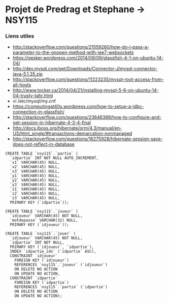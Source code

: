 # Projet de Predrag et Stephane -> NSY115

### Liens utiles
* http://stackoverflow.com/questions/21559260/how-do-i-pass-a-parameter-to-the-onopen-method-with-jee7-websockets
* https://gesker.wordpress.com/2014/09/09/glassfish-4-1-on-ubuntu-14-04/
* http://dev.mysql.com/get/Downloads/Connector-J/mysql-connector-java-5.1.35.zip
* http://stackoverflow.com/questions/11223235/mysql-root-access-from-all-hosts
* http://www.tocker.ca/2014/04/21/installing-mysql-5-6-on-ubuntu-14-04-trusty-tahr.html
* vi /etc/mysql/my.cnf
* https://computingat40s.wordpress.com/how-to-setup-a-jdbc-connection-in-glassfish/
* http://stackoverflow.com/questions/23646389/how-to-configure-and-get-session-in-hibernate-4-3-4-final
* http://docs.jboss.org/hibernate/orm/4.3/manual/en-US/html_single/#transactions-demarcation-nonmanaged
* http://stackoverflow.com/questions/16275928/hibernate-session-save-does-not-reflect-in-database

```
CREATE TABLE `nsy115`.`partie` (
  `idpartie` INT NOT NULL AUTO_INCREMENT,
  `x1` VARCHAR(45) NULL,
  `x2` VARCHAR(45) NULL,
  `x3` VARCHAR(45) NULL,
  `y1` VARCHAR(45) NULL,
  `y2` VARCHAR(45) NULL,
  `y3` VARCHAR(45) NULL,
  `z1` VARCHAR(45) NULL,
  `z2` VARCHAR(45) NULL,
  `z3` VARCHAR(45) NULL,
  PRIMARY KEY (`idpartie`));

CREATE TABLE `nsy115`.`joueur` (
  `idjoueur` VARCHAR(45) NOT NULL,
  `motdepasse` VARCHAR(32) NULL,
  PRIMARY KEY (`idjoueur`));

CREATE TABLE `nsy115`.`jouer` (
  `idjoueur` VARCHAR(45) NOT NULL,
  `idpartie` INT NOT NULL,
  PRIMARY KEY (`idjoueur`, `idpartie`),
  INDEX `idpartie_idx` (`idpartie` ASC),
  CONSTRAINT `idjoueur`
    FOREIGN KEY (`idjoueur`)
    REFERENCES `nsy115`.`joueur` (`idjoueur`)
    ON DELETE NO ACTION
    ON UPDATE NO ACTION,
  CONSTRAINT `idpartie`
    FOREIGN KEY (`idpartie`)
    REFERENCES `nsy115`.`partie` (`idpartie`)
    ON DELETE NO ACTION
    ON UPDATE NO ACTION);
```

